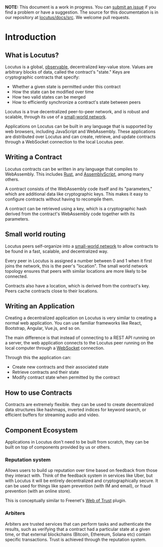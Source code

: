 **NOTE:** This document is a work in progress. You can [submit an issue](https://github.com/freenet/locutus/issues/new?labels=A-documentation) if you find a problem or have a suggestion. The source for this documentation is in our repository at [locutus/docs/src](https://github.com/freenet/locutus/tree/main/docs/src). We welcome pull requests.

# Introduction

## What is Locutus?

Locutus is a global, [observable](https://en.wikipedia.org/wiki/Small-world_network), decentralized key-value store. Values are arbitrary blocks of data, called the contract's "state." Keys are cryptographic contracts that specify:

* Whether a given state is permitted under this contract
* How the state can be modified over time
* How two valid states can be merged
* How to efficiently synchronize a contract's state between peers

Locutus is a true decentralized peer-to-peer network, and is robust and scalable, through its use of a [small-world network](https://en.wikipedia.org/wiki/Small-world_network).

Applications on Locutus can be built in any language that is supported by web browsers, including JavaScript and WebAssembly. These applications are distributed over Locutus and can create, retrieve, and update contracts through a WebSocket connection to the local Locutus peer.

## Writing a Contract

Locutus contracts can be written in any language that compiles to WebAssembly. 
This includes [Rust](https://www.rust-lang.org/), and 
[AssemblyScript](https://www.assemblyscript.org/), among many others.

A contract consists of the WebAssembly code itself and its "parameters," which are additional data like cryptographic keys. This makes it easy to configure contracts without having to recompile them.

A contract can be retrieved using a key, which is a cryptographic hash derived from the contract's WebAssembly code together with its parameters.

## Small world routing

Locutus peers self-organize into a [small-world network](https://en.wikipedia.org/wiki/Small-world_routing) to allow contracts to be found in a fast, scalable, and decentralized way.

Every peer in Locutus is assigned a number between 0 and 1 when it first joins the network, this is the peer's "location". The small world network topology ensures that peers with similar locations are more likely to be connected.

Contracts also have a location, which is derived from the contract's key. Peers cache contracts close to their locations.

## Writing an Application

Creating a decentralized application on Locutus is very similar to creating a normal web application. You can use familiar frameworks like React, Bootstrap, Angular, Vue.js, and so on.

The main difference is that instead of connecting to a REST API running on a server, the web application connects to the Locutus peer running on the local computer through a [WebSocket](https://en.wikipedia.org/wiki/WebSocket) connection.

Through this the application can:

- Create new contracts and their associated state
- Retrieve contracts and their state
- Modify contract state when permitted by the contract

## How to use Contracts

Contracts are extremely flexible. they can be used to create decentralized data structures like hashmaps, inverted indices for keyword search, or efficient buffers for streaming audio and video.

## Component Ecosystem

Applications in Locutus don't need to be built from scratch, they can be built on top of components provided by us or others.

### Reputation system

Allows users to build up reputation over time based on feedback from those they interact with. Think of the feedback system in services like Uber, but with Locutus it will be entirely decentralized and cryptographically secure. It can be used for things like spam prevention (with IM and email), or fraud prevention (with an online store).

This is conceptually similar to Freenet's [Web of Trust](http://www.draketo.de/english/freenet/friendly-communication-with-anonymity) plugin.

### Arbiters

Arbiters are trusted services that can perform tasks and authenticate the results, such as verifying that a contract had a particular state at a given time, or that external blockchains (Bitcoin, Ethereum, Solana etc) contain specific transactions. Trust is achieved through the reputation system.
